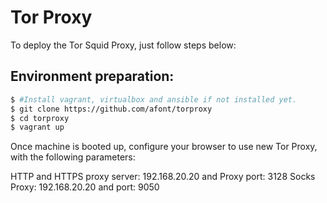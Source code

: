  
# Tor Proxy 

To deploy the Tor Squid Proxy, just follow steps below:

## Environment preparation:
```sh
$ #Install vagrant, virtualbox and ansible if not installed yet.
$ git clone https://github.com/afont/torproxy
$ cd torproxy
$ vagrant up
```
Once machine is booted up, configure your browser to use new Tor Proxy, with the following parameters:

HTTP and HTTPS proxy server: 192.168.20.20 and Proxy port: 3128
Socks Proxy: 192.168.20.20 and port: 9050
